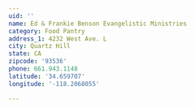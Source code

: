 ```yaml
---
uid: ''
name: Ed & Frankie Benson Evangelistic Ministries
category: Food Pantry
address_1: 4232 West Ave. L
city: Quartz Hill
state: CA
zipcode: '93536'
phone: 661.943.1148
latitude: '34.659707'
longitude: '-118.2068055'

---
```


